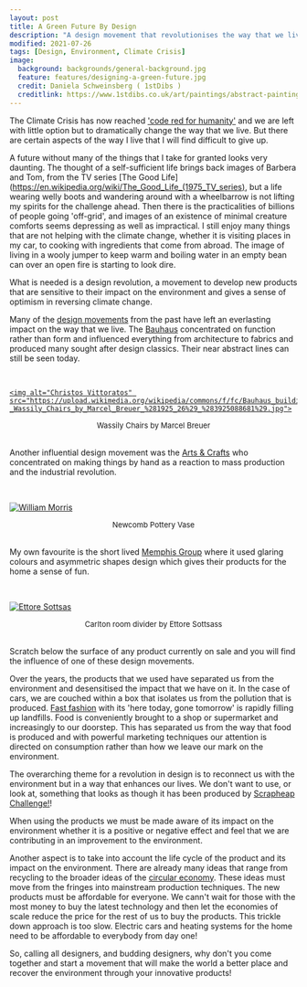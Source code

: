 ```yaml
---
layout: post
title: A Green Future By Design
description: "A design movement that revolutionises the way that we live."
modified: 2021-07-26
tags: [Design, Environment, Climate Crisis]
image:
  background: backgrounds/general-background.jpg
  feature: features/designing-a-green-future.jpg
  credit: Daniela Schweinsberg ( 1stDibs )
  creditlink: https://www.1stdibs.co.uk/art/paintings/abstract-paintings/daniela-schweinsberg-color-hope-abstract-expressionism-painting/id-a_7465832/
---
```


The Climate Crisis has now reached ['code red for humanity'](https://www.reuters.com/business/environment/un-sounds-clarion-call-over-irreversible-climate-impacts-by-humans-2021-08-09/) and we are left with little option but to dramatically change the way that we live.  But there are certain aspects of the way I live that I will find difficult to give up.

A future without many of the things that I take for granted looks very daunting.  The thought of a self-sufficient life brings back images of Barbera and Tom, from the TV series [The Good Life](https://en.wikipedia.org/wiki/The_Good_Life_(1975_TV_series), but a life wearing welly boots and wandering around with a wheelbarrow is not lifting my spirits for the challenge ahead. Then there is the practicalities of billions of people going 'off-grid', and images of an existence of minimal creature comforts seems depressing as well as impractical. I still enjoy many things that are not helping with the climate change, whether it is visiting places in my car, to cooking with ingredients that come from abroad. The image of living in a wooly jumper to keep warm and boiling water in an empty bean can over an open fire is starting to look dire.

What is needed is a design revolution, a movement to develop new products that are sensitive to their impact on the environment and gives a sense of optimism in reversing climate change.

Many of the [design movements](http://designkmg.weebly.com/design-movements.html) from the past have left an everlasting impact on the way that we live.   The [Bauhaus](http://designkmg.weebly.com/design-movements.html) concentrated on function rather than form and influenced everything from architecture to fabrics and produced many sought after design classics. Their near abstract lines can still be seen today.

&nbsp;
<p>
<a href="https://en.wikipedia.org/wiki/Bauhaus">

    <img alt="Christos Vittoratos" src="https://upload.wikimedia.org/wikipedia/commons/f/fc/Bauhaus_building_-_Wassily_Chairs_by_Marcel_Breuer_%281925_26%29_%283925088681%29.jpg">

</a>
</p>
<center><font size="-1">Wassily Chairs by Marcel Breuer</font></center>
&nbsp;



Another influential design movement was the [Arts & Crafts](https://en.wikipedia.org/wiki/Arts_and_Crafts_movement) who concentrated on making things by hand as a reaction to mass production and the industrial revolution.

&nbsp;
<p>

<a href="https://en.wikipedia.org/wiki/Arts_and_Crafts_movement">
    <img alt="William Morris" src="https://upload.wikimedia.org/wikipedia/commons/2/2d/Newcomb_Pottery._Vase%2C_1902-1904.jpg">
</a>
</p>
<center><font size="-1">Newcomb Pottery Vase</font></center>
&nbsp;

My own favourite is the short lived [Memphis Group](https://en.wikipedia.org/wiki/Arts_and_Crafts_movement) where it used glaring colours and asymmetric shapes design which gives their products for the home a sense of fun.

&nbsp;
<p>

<a href="https://en.wikipedia.org/wiki/Memphis_Group">
    <img alt="Ettore Sottsas" src="https://upload.wikimedia.org/wikipedia/commons/2/27/Ettore_sottsass_per_memphis_srl.%2C_libreria_carlton%2C_milano_1981.jpg">
</a>
</p>
<center><font size="-1">Carlton room divider by Ettore Sottsass</font></center>
&nbsp;

Scratch below the surface of any product currently on sale and you will find the influence of one of these design movements.

Over the years, the products that we used have separated us from the environment and desensitised the impact that we have on it. In the case of cars, we are couched within a box that isolates us from the pollution that is produced. [Fast fashion](https://en.wikipedia.org/wiki/Fast_fashion) with its 'here today, gone tomorrow' is rapidly filling up landfills.  Food is conveniently brought to a shop or supermarket and increasingly to our doorstep. This has separated us from the way that food is produced and with powerful marketing techniques our attention is directed on consumption rather than how we leave our mark on the environment.

The overarching theme for a revolution in design is to reconnect us with the environment but in a way that enhances our lives. We don't want to use, or look at, something that looks as though it has been produced by [Scrapheap Challenge!](https://en.wikipedia.org/wiki/Scrapheap_Challenge)!

When using the products we must be made aware of its impact on the environment whether it is a positive or negative effect and feel that we  are contributing in an improvement to the environment.  

Another aspect is to take into account the life cycle of the product and its impact on the environment. There are already many ideas that range from recycling to the broader ideas of the [circular economy](https://en.wikipedia.org/wiki/Circular_economy).  These ideas must move from the fringes into mainstream production techniques. The new products must be affordable for everyone. We cann't wait for those with the most money to buy the latest technology and then let the  economies of scale reduce the price for the rest of us to buy the products. This trickle down approach is too slow. Electric cars and heating systems for the home  need to be affordable to everybody from day one!

So, calling all designers, and budding designers, why don't you come together and start a movement that will make the world a better place and recover the environment through your innovative products!
